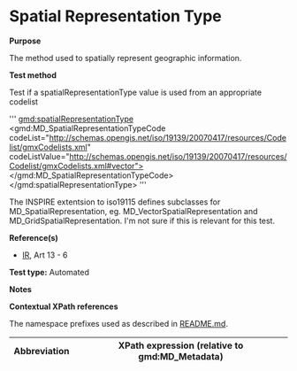 
# Spatial Representation Type

**Purpose**	

The method used to spatially represent geographic information.

**Test method**	

Test if a spatialRepresentationType value is used from an appropriate codelist

'''
<gmd:spatialRepresentationType>
   <gmd:MD_SpatialRepresentationTypeCode codeList="http://schemas.opengis.net/iso/19139/20070417/resources/Codelist/gmxCodelists.xml" codeListValue="http://schemas.opengis.net/iso/19139/20070417/resources/Codelist/gmxCodelists.xml#vector"></gmd:MD_SpatialRepresentationTypeCode>
</gmd:spatialRepresentationType>
'''

The INSPIRE extentsion to iso19115 defines subclasses for MD_SpatialRepresentation, eg. MD_VectorSpatialRepresentation and MD_GridSpatialRepresentation. I'm not sure if this is relevant for this test.

**Reference(s)**	 

* [IR](./README.md#IR), Art 13 - 6

**Test type:** Automated

**Notes**

**Contextual XPath references**

The namespace prefixes used as described in [README.md](./README.md#namespaces).

Abbreviation                                   |  XPath expression (relative to gmd:MD_Metadata)
-----------------------------------------------| -------------------------------------------------------------------------

